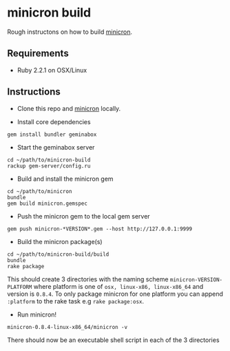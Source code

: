 # minicron build

Rough instructons on how to build [minicron](https://github.com/jamesrwhite/minicron).

## Requirements

- Ruby 2.2.1 on OSX/Linux

## Instructions

- Clone this repo and [minicron](https://github.com/jamesrwhite/minicron) locally.

- Install core dependencies
```
gem install bundler geminabox
```

- Start the geminabox server
```
cd ~/path/to/minicron-build
rackup gem-server/config.ru
```

- Build and install the minicron gem
```
cd ~/path/to/minicron
bundle
gem build minicron.gemspec
```

- Push the minicron gem to the local gem server
```
gem push minicron-*VERSION*.gem --host http://127.0.0.1:9999
```

- Build the minicron package(s)
```
cd ~/path/to/minicron-build/build
bundle
rake package
```
This should create 3 directories with the naming scheme `minicron-VERSION-PLATFORM`
where platform is one of `osx, linux-x86, linux-x86_64` and version is `0.8.4`. To
only package minicron for one platform you can append `:platform` to the rake task
e.g `rake package:osx`.

- Run minicron!
```
minicron-0.8.4-linux-x86_64/minicron -v
```
There should now be an executable shell script in each of the 3 directories
